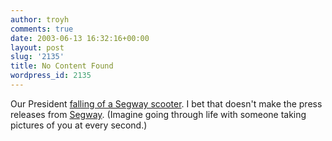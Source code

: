 ```yaml
---
author: troyh
comments: true
date: 2003-06-13 16:32:16+00:00
layout: post
slug: '2135'
title: No Content Found
wordpress_id: 2135
---
```


Our President [falling of a Segway scooter](http://story.news.yahoo.com/news?tmpl=story2&u=/030612/170/4dnhg.html&e=1). I bet that doesn't make the press releases from [Segway](http://segway.com). (Imagine going through life with someone taking pictures of you at every second.)
